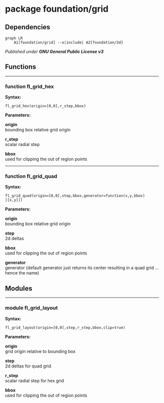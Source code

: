 # package foundation/grid

## Dependencies

```mermaid
graph LR
    A1[foundation/grid] --o|include| A2[foundation/3d]
```

*Published under __GNU General Public License v3__*

## Functions

---

### function fl_grid_hex

__Syntax:__

```text
fl_grid_hex(origin=[0,0],r_step,bbox)
```

__Parameters:__

__origin__  
bounding box relative grid origin

__r_step__  
scalar radial step

__bbox__  
used for clipping the out of region points


---

### function fl_grid_quad

__Syntax:__

```text
fl_grid_quad(origin=[0,0],step,bbox,generator=function(x,y,bbox)[[x,y]])
```

__Parameters:__

__origin__  
bounding box relative grid origin

__step__  
2d deltas

__bbox__  
used for clipping the out of region points

__generator__  
generator (default generator just returns its center resulting in a quad grid ... hence the name)


## Modules

---

### module fl_grid_layout

__Syntax:__

    fl_grid_layout(origin=[0,0],step,r_step,bbox,clip=true)

__Parameters:__

__origin__  
grid origin relative to bounding box

__step__  
2d deltas for quad grid

__r_step__  
scalar radial step for hex grid

__bbox__  
used for clipping the out of region points


